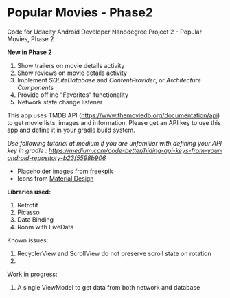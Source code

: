 # Popular Movies - Phase2
Code for Udacity Android Developer Nanodegree Project 2 - Popular Movies, Phase 2

**New in Phase 2**
1. Show trailers on movie details activity
2. Show reviews on movie details activity
3. Implement *SQLiteDatabase* and *ContentProvider*, or *Architecture Components*
4. Provide offline "Favorites" functionality
5. Network state change listener


This app uses TMDB API (https://www.themoviedb.org/documentation/api) to get movie lists, images and information. Please get an API key to use this app and define it in your gradle build system.

*Use following tutorial at medium if you are unfamiliar with defining your API key in gradle : https://medium.com/code-better/hiding-api-keys-from-your-android-repository-b23f5598b906*

* Placeholder images from [freekpik](https://www.freepik.com)
* Icons from [Material Design](https://material.io/)

**Libraries used:**
1. Retrofit
2. Picasso
3. Data Binding
4. Room with LiveData

Known issues:
1. RecyclerView and ScrollView do not preserve scroll state on rotation
2. 

Work in progress:
1. A single ViewModel to get data from both network and database